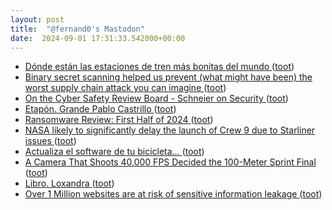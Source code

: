 ```yaml
---
layout: post
title:  "@fernand0's Mastodon"
date:  2024-09-01 17:31:33.542000+00:00
---
```

*  [Dónde están las estaciones de tren más bonitas del mundo ](https://www.hosteltur.com/164995_donde-estan-las-estaciones-de-tren-mas-bonitas-del-mundo.htm) ([toot](https://mastodon.social/@fernand0/113063486654331716))
*  [Binary secret scanning helped us prevent (what might have been) the worst supply chain attack you can imagine ](https://jfrog.com/blog/leaked-pypi-secret-token-revealed-in-binary-preventing-suppy-chain-attack) ([toot](https://mastodon.social/@fernand0/113063146597575932))
*  [On the Cyber Safety Review Board - Schneier on Security ](https://www.schneier.com/blog/archives/2024/08/a-better-investigatory-board-for-cyber-incidents.htm) ([toot](https://mastodon.social/@fernand0/113063052437439430))
*  [Etapón. Grande Pablo Castrillo ](https://mastodon.social/@fernand0/113063028016859270) ([toot](https://mastodon.social/@fernand0/113063028016859270))
*  [Ransomware Review: First Half of 2024 ](https://unit42.paloaltonetworks.com/unit-42-ransomware-leak-site-data-analysis) ([toot](https://mastodon.social/@fernand0/113062715998406535))
*  [NASA likely to significantly delay the launch of Crew 9 due to Starliner issues ](https://arstechnica.com/space/2024/08/nasa-likely-to-significantly-delay-the-launch-of-crew-9-due-to-starliner-issues) ([toot](https://mastodon.social/@fernand0/113062496369209906))
*  [Actualiza el software de tu bicicleta… ](https://changlonet.com/blog/actualiza-el-software-de-tu-bicicleta) ([toot](https://mastodon.social/@fernand0/113062319012573301))
*  [A Camera That Shoots 40,000 FPS Decided the 100-Meter Sprint Final ](https://petapixel.com/2024/08/06/a-camera-that-shoots-40000-fps-decided-the-100-meter-sprint-final-olympics-paris-2024-omega) ([toot](https://mastodon.social/@fernand0/113061994815060089))
*  [Libro. Loxandra ](https://fotografiasenmovimiento.wordpress.com/2024/09/01/libro-loxandra) ([toot](https://mastodon.social/@fernand0/113061873368431432))
*  [Over 1 Million websites are at risk of sensitive information leakage ](https://salt.security/blog/over-1-million-websites-are-at-risk-of-sensitive-information-leakage---xss-is-dead-long-live-xs) ([toot](https://mastodon.social/@fernand0/113061836933204760))
